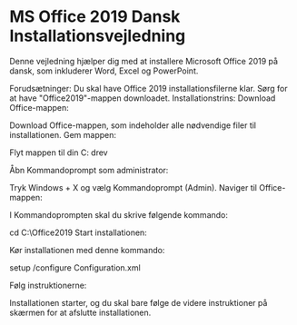 # MS Office 2019 Dansk Installationsvejledning
Denne vejledning hjælper dig med at installere Microsoft Office 2019 på dansk, som inkluderer Word, Excel og PowerPoint.

Forudsætninger:
Du skal have Office 2019 installationsfilerne klar. Sørg for at have "Office2019"-mappen downloadet.
Installationstrins:
Download Office-mappen:

Download Office-mappen, som indeholder alle nødvendige filer til installationen.
Gem mappen:

Flyt mappen til din C: drev 

Åbn Kommandoprompt som administrator:

Tryk Windows + X og vælg Kommandoprompt (Admin).
Naviger til Office-mappen:

I Kommandoprompten skal du skrive følgende kommando:

cd C:\Office2019
Start installationen:

Kør installationen med denne kommando:

setup /configure Configuration.xml

Følg instruktionerne:

Installationen starter, og du skal bare følge de videre instruktioner på skærmen for at afslutte installationen.
